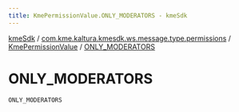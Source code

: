 ```yaml
---
title: KmePermissionValue.ONLY_MODERATORS - kmeSdk
---
```


[kmeSdk](../../index.html) / [com.kme.kaltura.kmesdk.ws.message.type.permissions](../index.html) / [KmePermissionValue](index.html) / [ONLY_MODERATORS](./-o-n-l-y_-m-o-d-e-r-a-t-o-r-s.html)

# ONLY_MODERATORS

`ONLY_MODERATORS`
